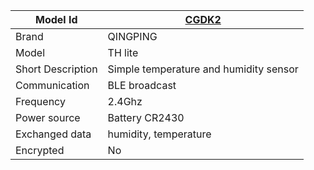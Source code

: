 
|Model Id|[CGDK2](./../../src/devices/CGDK2_json.h)|
|-|-|
|Brand|QINGPING|
|Model|TH lite|
|Short Description| Simple temperature and humidity sensor|
|Communication|BLE broadcast|
|Frequency|2.4Ghz|
|Power source|Battery CR2430|
|Exchanged data|humidity, temperature|
|Encrypted|No|
